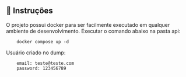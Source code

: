## 🚀 Instruções

O projeto possui docker para ser facilmente executado em qualquer ambiente de desenvolvimento. Executar o comando abaixo na pasta api:

```
    docker compose up -d
```

Usuário criado no dump:

```
    email: teste@teste.com
    password: 123456789
```